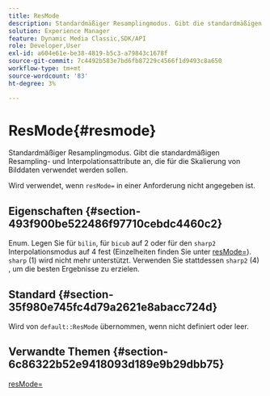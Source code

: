 ```yaml
---
title: ResMode
description: Standardmäßiger Resamplingmodus. Gibt die standardmäßigen Resampling- und Interpolationsattribute an, die für die Skalierung von Bilddaten verwendet werden sollen.
solution: Experience Manager
feature: Dynamic Media Classic,SDK/API
role: Developer,User
exl-id: a604e61e-be38-4819-b5c3-a79843c1678f
source-git-commit: 7c4492b583e7bd6fb87229c4566f1d9493c8a650
workflow-type: tm+mt
source-wordcount: '83'
ht-degree: 3%

---
```


# ResMode{#resmode}

Standardmäßiger Resamplingmodus. Gibt die standardmäßigen Resampling- und Interpolationsattribute an, die für die Skalierung von Bilddaten verwendet werden sollen.

Wird verwendet, wenn `resMode=` in einer Anforderung nicht angegeben ist.

## Eigenschaften {#section-493f900be522486f97710cebdc4460c2}

Enum. Legen Sie für `bilin`, für `bicub` auf 2 oder für den `sharp2` Interpolationsmodus auf 4 fest (Einzelheiten finden Sie unter [resMode=](/help/aem-is-ir-api/is-api/http-ref/image-serving-api-ref/c-http-protocol-reference/c-command-reference/r-is-http-resmode.md)). `sharp` (1) wird nicht mehr unterstützt. Verwenden Sie stattdessen `sharp2` (4) , um die besten Ergebnisse zu erzielen.

## Standard {#section-35f980e745fc4d79a2621e8abacc724d}

Wird von `default::ResMode` übernommen, wenn nicht definiert oder leer.

## Verwandte Themen {#section-6c86322b52e9418093d189e9b29dbb75}

[resMode=](../../../../../is-api/image-catalog/image-serving-api-ref/c-image-catalog-reference/c-attributes-reference/r-is-cat-resmode.md#reference-609095ef568743a086f28d87c54dafa2)

